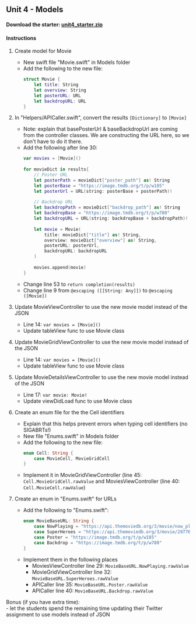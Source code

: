 ## Unit 4 - Models

#### Download the starter: [unit4_starter.zip](https://github.com/CodePath-at-UCI/ios-course/raw/master/Unit4/unit4_starter.zip)

#### Instructions 

1. Create model for Movie  
    - New swift file "Movie.swift" in Models folder  
    - Add the following to the new file:
        ```Swift
        struct Movie {
            let title: String
            let overview: String
            let posterURL: URL
            let backdropURL: URL
        }
        ```
            
2. In "Helpers/APICaller.swift", convert the results `[Dictionary]` to `[Movie]`
    - Note: explain that basePosterUrl & baseBackdropUrl are coming from the controller classes. We are constructing the URL here, so we don't have to do it there.
    - Add the following after line 30:
        ```Swift
        var movies = [Movie]()
                
        for movieDict in results{
            // Poster URL
            let posterPath = movieDict["poster_path"] as! String
            let posterBase = "https://image.tmdb.org/t/p/w185"
            let posterUrl = URL(string: posterBase + posterPath)!
                    
            // Backdrop URL
            let backdropPath = movieDict["backdrop_path"] as! String
            let backdropBase = "https://image.tmdb.org/t/p/w780"
            let backdropURL = URL(string: backdropBase + backdropPath)!
                            
            let movie = Movie(
                title: movieDict["title"] as! String,
                overview: movieDict["overview"] as! String,
                posterURL: posterUrl,
                backdropURL: backdropURL
            )
                    
            movies.append(movie)
        }
        ```
    - Change line 53 to `return completion(results)`
    - Change line 9 from `@escaping ([[String: Any]])` to `@escaping ([Movie])`

3. Update MovieViewController to use the new movie model instead of the JSON
    - Line 14: `var movies = [Movie]()`
    - Update tableView func to use Movie class

4. Update MovieGridViewController to use the new movie model instead of the JSON
    - Line 14: `var movies = [Movie]()`
    - Update tableView func to use Movie class

5. Update MovieDetailsViewController to use the new movie model instead of the JSON
    - Line 17: `var movie: Movie!`
    - Update viewDidLoad func to use Movie class
    
6. Create an enum file for the the Cell identifiers 
    - Explain that this helps prevent errors when typing cell identifiers (no SIGABRTs!)
    - New file "Enums.swift" in Models folder
    - Add the following to the new file:
        ```Swift
        enum Cell: String {
            case MovieCell, MovieGridCell
        }
        ```
    - Implement it in MovieGridViewController (line 45: `Cell.MovieGridCell.rawValue`
 and MoviesViewController (line 40: `Cell.MovieCell.rawValue`)

7. Create an enum in "Enums.swift" for URLs
    - Add the following to "Enums.swift":
        ```Swift
        enum MovieBaseURL: String {
            case NowPlaying = "https://api.themoviedb.org/3/movie/now_playing?api_key=a07e22bc18f5cb106bfe4cc1f83ad8ed"
            case SuperHeroes = "https://api.themoviedb.org/3/movie/297762/similar?api_key=a07e22bc18f5cb106bfe4cc1f83ad8ed"
            case Poster = "https://image.tmdb.org/t/p/w185"
            case Backdrop = "https://image.tmdb.org/t/p/w780"
        }
        ```
    - Implement them in the following places 
        - MoviesViewController line 29: `MovieBaseURL.NowPlaying.rawValue`
        - MovieGridViewController line 32: `MovieBaseURL.SuperHeroes.rawValue`
        - APICaller line 35: `MovieBaseURL.Poster.rawValue`
        - APICaller line 40: `MovieBaseURL.Backdrop.rawValue`

Bonus (if you have extra time):  
    - let the students spend the remaining time updating their Twitter assignment to use models instead of JSON

